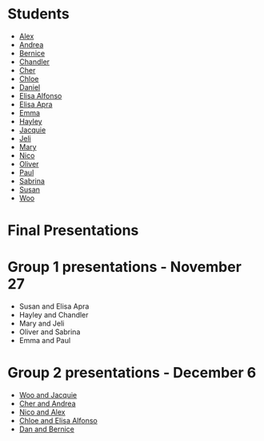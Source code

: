 # Students

* [Alex](http://storm.usc.edu/~kim657/index.html)
* [Andrea](http://storm.usc.edu/~andreadw/iml300/)
* [Bernice](http://storm.usc.edu/~bdanetar/iml300/)
* [Chandler](http://storm.usc.edu/~zausner/iml300/index.html)
* [Cher](http://storm.usc.edu/~ccarlton/)
* [Chloe](http://storm.usc.edu/~yanyuxu/)
* [Daniel](http://storm.usc.edu/~gilesd)
* [Elisa Alfonso](http://storm.usc.edu/~ealfonso/iml300/)
* [Elisa Apra](http://storm.usc.edu/~apra/elisa/)
* [Emma](http://storm.usc.edu/~wang439/iml300/)
* [Hayley](http://storm.usc.edu/~hpike/)
* [Jacquie](http://storm.usc.edu/~jynavarr/IML300/)
* [Jeli](http://storm.usc.edu/~jli856/iml300/index.html)
* [Mary](http://storm.usc.edu/~mejuarez/)
* [Nico](http://storm.usc.edu/~npizzati/iml300/)
* [Oliver](http://storm.usc.edu/~ogray/IML300/)
* [Paul](http://storm.usc.edu/~paulbyun/)
* [Sabrina](http://storm.usc.edu/~stamnes/)
* [Susan](http://storm.usc.edu/~lin203/)
* [Woo](http://storm.usc.edu/~woosungj/class2/mainpage/)

# Final Presentations
# Group 1 presentations - November 27

* Susan and Elisa Apra
* Hayley and Chandler 
* Mary and Jeli
* Oliver and Sabrina
* Emma and Paul

# Group 2 presentations - December 6

* [Woo and Jacquie](http://storm.usc.edu/~woosungj/assignments/museumcoding/Partner/index.html)
* [Cher and Andrea](http://storm.usc.edu/~andreadw/iml300/ArtInstituteChicago/index.html)
* [Nico and Alex](http://storm.usc.edu/~npizzati/iml300/brthr_proj/brthr_hompepage.html)
* [Chloe and Elisa Alfonso](http://storm.usc.edu/~yanyuxu/Theboard/index.html)
* [Dan and Bernice](http://storm.usc.edu/~bdanetar/PROJECT3/)
